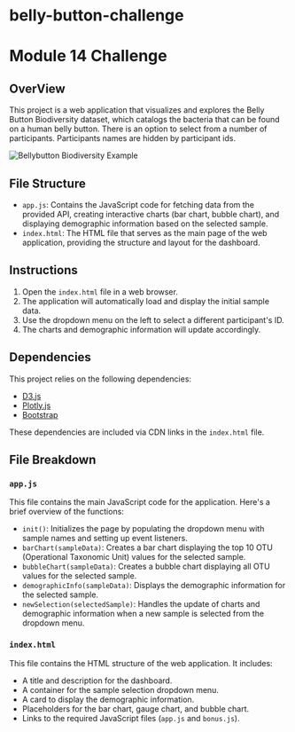 # belly-button-challenge

# Module 14 Challenge

## OverView
This project is a web application that visualizes and explores the Belly Button Biodiversity dataset, which catalogs the bacteria that can be found on a human belly button. There is an option to select from a number of participants. Participants names are hidden by participant ids.

![Bellybutton Biodiversity Example](/Users/ezrellemyhre-hager/Documents/GitHub/belly-button-challenge/Bellybutton_Biodiversity_example.png)

## File Structure

- `app.js`: Contains the JavaScript code for fetching data from the provided API, creating interactive charts (bar chart, bubble chart), and displaying demographic information based on the selected sample.
- `index.html`: The HTML file that serves as the main page of the web application, providing the structure and layout for the dashboard.

## Instructions

1. Open the `index.html` file in a web browser.
2. The application will automatically load and display the initial sample data.
3. Use the dropdown menu on the left to select a different participant's ID.
4. The charts and demographic information will update accordingly.

## Dependencies

This project relies on the following dependencies:

- [D3.js](https://d3js.org/) 
- [Plotly.js](https://plotly.com/javascript/)
- [Bootstrap](https://getbootstrap.com/) 

These dependencies are included via CDN links in the `index.html` file.

## File Breakdown

### `app.js`

This file contains the main JavaScript code for the application. Here's a brief overview of the functions:

- `init()`: Initializes the page by populating the dropdown menu with sample names and setting up event listeners.
- `barChart(sampleData)`: Creates a bar chart displaying the top 10 OTU (Operational Taxonomic Unit) values for the selected sample.
- `bubbleChart(sampleData)`: Creates a bubble chart displaying all OTU values for the selected sample.
- `demographicInfo(sampleData)`: Displays the demographic information for the selected sample.
- `newSelection(selectedSample)`: Handles the update of charts and demographic information when a new sample is selected from the dropdown menu.

### `index.html`

This file contains the HTML structure of the web application. It includes:

- A title and description for the dashboard.
- A container for the sample selection dropdown menu.
- A card to display the demographic information.
- Placeholders for the bar chart, gauge chart, and bubble chart.
- Links to the required JavaScript files (`app.js` and `bonus.js`).
